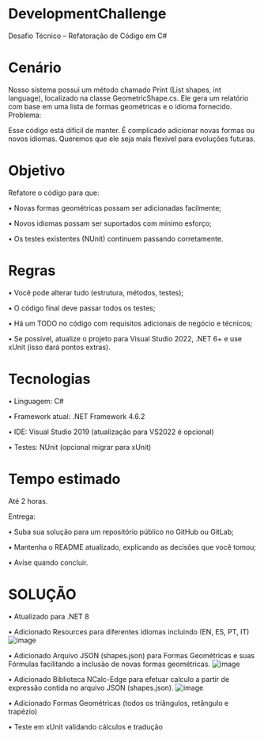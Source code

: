 # DevelopmentChallenge
Desafio Técnico – Refatoração de Código em C#


# Cenário

Nosso sistema possui um método chamado Print (List<GeometricShape> shapes,
int language), localizado na classe GeometricShape.cs. Ele gera um relatório com
base em uma lista de formas geométricas e o idioma fornecido.
Problema:

Esse código está difícil de manter. É complicado adicionar novas formas ou novos
idiomas. Queremos que ele seja mais flexível para evoluções futuras.


# Objetivo

Refatore o código para que:

• Novas formas geométricas possam ser adicionadas facilmente;

• Novos idiomas possam ser suportados com mínimo esforço;

• Os testes existentes (NUnit) continuem passando corretamente.


# Regras


• Você pode alterar tudo (estrutura, métodos, testes);

• O código final deve passar todos os testes;

• Há um TODO no código com requisitos adicionais de negócio e técnicos;

• Se possível, atualize o projeto para Visual Studio 2022, .NET 6+ e use xUnit
(isso dará pontos extras).


# Tecnologias

• Linguagem: C#

• Framework atual: .NET Framework 4.6.2

• IDE: Visual Studio 2019 (atualização para VS2022 é opcional)

• Testes: NUnit (opcional migrar para xUnit)


# Tempo estimado

Até 2 horas.

Entrega:

• Suba sua solução para um repositório público no GitHub ou GitLab;

• Mantenha o README atualizado, explicando as decisões que você tomou;

• Avise quando concluir.


# SOLUÇÃO

• Atualizado para .NET 8

• Adicionado Resources para diferentes idiomas incluindo (EN, ES, PT, IT)
![image](https://github.com/user-attachments/assets/f8ea9cef-feec-44ae-8999-c8ca9d504912)

• Adicionado Arquivo JSON (shapes.json) para Formas Geométricas e suas Fórmulas facilitando a inclusão de novas formas geométricas.
![image](https://github.com/user-attachments/assets/04ba081c-0042-4001-b2f0-e4464c5a2415)

• Adicionado Biblioteca NCalc-Edge para efetuar calculo a partir de expressão contida no arquivo JSON (shapes.json).
![image](https://github.com/user-attachments/assets/59840d1d-0a64-4960-904d-fce02c841b35)

• Adicionado Formas Geométricas (todos os triângulos, retângulo e trapézio)

• Teste em xUnit validando cálculos e tradução
